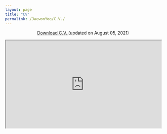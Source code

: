 ```yaml
---
layout: page
title: "CV"
permalink: /JaewonYoo/C.V./
---
```


<p align="center">
<a href="https://j1yoo.github.io/Jaewon Yoo_CV.pdf" target="_blank"> Download C.V. </a> (updated on August 05, 2021)
</p>

<html>
  <style>
    .responsive {
      width: 100%;
      height: 0;
      padding-bottom: 56.25%;
      position: relative;
    }
    .responsive iframe {
      position: absolute;
      width: 100%;
      height: 100%;
    }
  </style>
  
  <p align="center">
    <div class="responsive">
     <iframe src="https://j1yoo.github.io/Jaewon Yoo_CV.pdf" width="750" height="650"></iframe>
    </div>
  </p>
</html>
